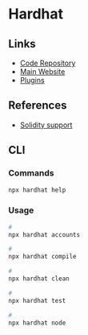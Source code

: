 # Hardhat

<!--
https://github.com/gakonst/foundry
-->

## Links

- [Code Repository](https://github.com/nomiclabs/hardhat)
- [Main Website](https://hardhat.org/)
- [Plugins](https://hardhat.org/plugins/)

## References

- [Solidity support](https://hardhat.org/reference/solidity-support.html)

## CLI

### Commands

```sh
npx hardhat help
```

### Usage

```sh
#
npx hardhat accounts

#
npx hardhat compile

#
npx hardhat clean

#
npx hardhat test

#
npx hardhat node
```
